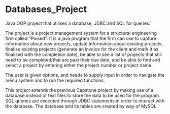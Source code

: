 # Databases_Project
Java OOP project that utilises a database, JDBC and SQL for queries.

The project is a project management system for a structural engineering firm called "Poised". It is a java program that the firm can use to capture 
information about new projects, update information about existing projects, finalise existing projects (generate an invoice for the client and mark it as finalised
with the completion date), be able to see a list of projects that still need to be completed/that are past their due date, and be able to find and select a project
by entering either the project number or project name.

The user is given options, and needs to supply input in order to navigate the menu system and to run the required functions.

This project extends the previous Capstone project by making use of a database instead of text files to store the data to be used for the program. SQL queries are executed through JDBC statements in order to interact with the database. The database and its tables are created by way of MySQL.



